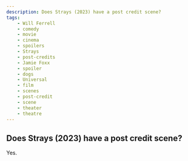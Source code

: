 ```yaml
---
description: Does Strays (2023) have a post credit scene?
tags: 
    - Will Ferrell
    - comedy
    - movie
    - cinema
    - spoilers
    - Strays
    - post-credits
    - Jamie Foxx
    - spoiler
    - dogs
    - Universal
    - film
    - scenes
    - post-credit
    - scene
    - theater
    - theatre
---
```


## Does Strays (2023) have a post credit scene?

Yes.
